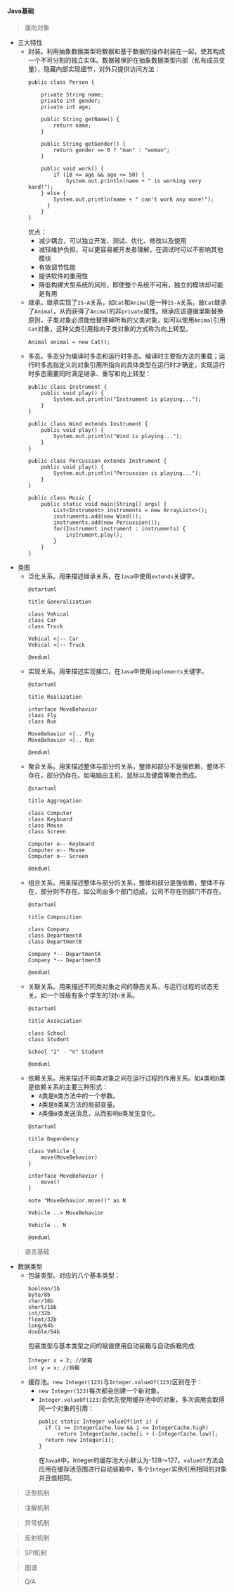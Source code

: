 #### Java基础

> 面向对象
  * 三大特性
    * 封装。利用抽象数据类型将数据和基于数据的操作封装在一起，使其构成一个不可分割的独立实体。数据被保护在抽象数据类型内部（私有成员变量），隐藏内部实现细节，对外只提供访问方法：
      ```
      public class Person {
          
          private String name;
          private int gender;
          private int age;
          
          public String getName() {
              return name;
          }
          
          public String getGender() {
              return gender == 0 ? "man" : "woman";
          }
          
          public void work() {
              if (18 <= age && age <= 50) {
                  System.out.println(name + " is working very hard!");
          } else {
              System.out.println(name + " can't work any more!");
            }
          }
      }
      ```
      优点：
        * 减少耦合，可以独立开发、测试、优化、修改以及使用
        * 减轻维护负担，可以更容易被开发者理解，在调试时可以不影响其他模块
        * 有效调节性能
        * 提供软件的重用性
        * 降低构建大型系统的风险，即使整个系统不可用，独立的模块却可能是有用
    * 继承。继承实现了```IS-A```关系，如```Cat```和```Animal```是一种```IS-A```关系，故```Cat```继承了```Animal```，从而获得了```Animal```的非```private```属性。继承应该遵循里斯替换原则，子类对象必须能给替换掉所有的父类对象，如可以使用```Animal```引用```Cat```对象，这种父类引用指向子类对象的方式称为向上转型。
      ```
      Animal animal = new Cat();
      ```
    * 多态。多态分为编译时多态和运行时多态。编译时主要指方法的重载；运行时多态指定义的对象引用所指向的具体类型在运行时才确定，实现运行时多态需要同时满足继承、重写和向上转型：
      ```
      public class Instrument {
          public void play() {
              System.out.println("Instrument is playing...");
          }
      }
      
      public class Wind extends Instrument {
          public void play() {
              System.out.println("Wind is playing...");
          }
      }
      
      public class Percussion extends Instrument {
          public void play() {
              System.out.println("Percussion is playing...");
          }
      }
      
      public class Music {
          public static void main(String[] args) {
              List<Instrument> instruments = new ArrayList<>();
              instruments.add(new Wind());
              instruments.add(new Percussion());
              for(Instrument instrument : instruments) {
                  instrument.play();
              }
          }
      }
      ```
  * 类图
    * 泛化关系。用来描述继承关系，在```Java```中使用```extends```关键字。
      ```
      @startuml
      
      title Generalization

      class Vehical
      class Car
      class Truck

      Vehical <|-- Car
      Vehical <|-- Truck

      @enduml
      ```
    * 实现关系。用来描述实现接口，在```Java```中使用```implements```关键字。
      ```
      @startuml
      
      title Realization
      
      interface MoveBehavior
      class Fly
      class Run
      
      MoveBehavior <|.. Fly
      MoveBehavior <|.. Run
      
      @enduml
      ```
    * 聚合关系。用来描述整体与部分的关系，整体和部分不是强依赖，整体不存在，部分仍存在。如电脑由主机、鼠标以及键盘等聚合而成。
      ```
      @startuml
      
      title Aggregation
      
      class Computer
      class Keyboard
      class Mouse
      class Screen
      
      Computer o-- Keyboard
      Computer o-- Mouse
      Computer o-- Screen
      
      @enduml
      ```
    * 组合关系。用来描述整体与部分的关系，整体和部分是强依赖，整体不存在，部分则不存在。如公司由多个部门组成，公司不存在则部门不存在。
      ```
      @startuml
      
      title Composition
      
      class Company
      class DepartmentA
      class DepartmentB
      
      Company *-- DepartmentA
      Company *-- DepartmentB
      
      @enduml
      ```
    * 关联关系。用来描述不同类对象之间的静态关系，与运行过程的状态无关。如一个班级有多个学生的1对```n```关系。
      ```
      @startuml
      
      title Association
      
      class School
      class Student
      
      School "1" - "n" Student
      
      @enduml
      ```
    * 依赖关系。用来描述不同类对象之间在运行过程的作用关系。如```A```类和```B```类是依赖关系的主要三种形式：
      * ```A```类是```B```类方法中的一个参数。
      * ```A```类是```B```类某方法的局部变量。
      * ```A```类像```B```类发送消息，从而影响```B```类发生变化。
      ```
      @startuml
      
      title Dependency
      
      class Vehicle {
          move(MoveBehavior)
      }

      interface MoveBehavior {
          move()
      }

      note "MoveBehavior.move()" as N

      Vehicle ..> MoveBehavior

      Vehicle .. N

      @enduml
      ```

> 语言基础
  * 数据类型
    * 包装类型。对应的八个基本类型：
      ```
      boolean/1b
      byte/8b
      char/16b
      short/16b
      int/32b
      float/32b
      long/64b
      double/64b
      ```
      包装类型与基本类型之间的赋值使用自动装箱与自动拆箱完成:
      ```
      Integer x = 2; //装箱
      int y = x; //拆箱
      ```
    * 缓存池。```new Integer(123)```与```Integer.valueOf(123)```区别在于：
      * ```new Integer(123)```每次都会创建一个新对象。
      * ```Integer.valueOf(123)```会优先使用缓存池中的对象，多次调用会取得同一个对象的引用：
        ```
        public static Integer valueOf(int i) {
          if (i >= IntegerCache.low && i <= IntegerCache.high)
              return IntegerCache.cache[i + (-IntegerCache.low)];
          return new Integer(i);
        }
        ```
        在```Java8```中，Integer的缓存池大小默认为-128～127。```valueOf```方法会应用在缓存池范围进行自动装箱中，多个```Integer```实例引用相同的对象并且值相同。

> 泛型机制

> 注解机制

> 异常机制

> 反射机制

> SPI机制

> 图谱

> Q/A